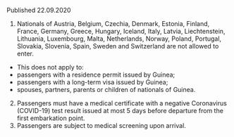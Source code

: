 Published 22.09.2020 
1. Nationals of Austria, Belgium, Czechia, Denmark, Estonia, Finland, France, Germany, Greece, Hungary, Iceland, Italy, Latvia, Liechtenstein, Lithuania, Luxembourg, Malta, Netherlands, Norway, Poland, Portugal, Slovakia, Slovenia, Spain, Sweden and Switzerland are not allowed to enter.
- This does not apply to:
- passengers with a residence permit issued by Guinea;
- passengers with a long-term visa issued by Guinea;
- spouses, partners, parents or children of nationals of Guinea.
2. Passengers must have a medical certificate with a negative Coronavirus (COVID-19) test result issued at most 5 days before departure from the first embarkation point.
3. Passengers are subject to medical screening upon arrival.

